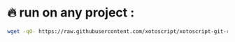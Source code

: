 # 🔥 run on any project : 

``` bash
wget -qO- https://raw.githubusercontent.com/xotoscript/xotoscript-git-reporeset/development/install.sh | bash -s -- --username xotosphere
```